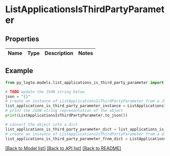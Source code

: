 # ListApplicationsIsThirdPartyParameter


## Properties

Name | Type | Description | Notes
------------ | ------------- | ------------- | -------------

## Example

```python
from py_logto.models.list_applications_is_third_party_parameter import ListApplicationsIsThirdPartyParameter

# TODO update the JSON string below
json = "{}"
# create an instance of ListApplicationsIsThirdPartyParameter from a JSON string
list_applications_is_third_party_parameter_instance = ListApplicationsIsThirdPartyParameter.from_json(json)
# print the JSON string representation of the object
print(ListApplicationsIsThirdPartyParameter.to_json())

# convert the object into a dict
list_applications_is_third_party_parameter_dict = list_applications_is_third_party_parameter_instance.to_dict()
# create an instance of ListApplicationsIsThirdPartyParameter from a dict
list_applications_is_third_party_parameter_from_dict = ListApplicationsIsThirdPartyParameter.from_dict(list_applications_is_third_party_parameter_dict)
```
[[Back to Model list]](../README.md#documentation-for-models) [[Back to API list]](../README.md#documentation-for-api-endpoints) [[Back to README]](../README.md)



